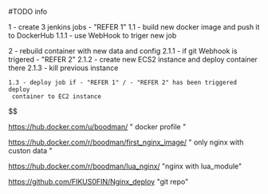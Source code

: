 #TODO info


  1 - create 3 jenkins jobs - "REFER 1"
    1.1 -  build new docker image and push it to DockerHub
      1.1.1 - use WebHook to triger new job

  2 - rebuild container with new data and config
      2.1.1 - if git Webhook is trigered - "REFER 2"
      2.1.2 - create new ECS2 instance and deploy container there
      2.1.3 - kill previous instance    

    1.3 - deploy job if - "REFER 1" / - "REFER 2" has been triggered deploy
     container to EC2 instance

 $$ $$ $$ $$ $$ $$ $$ $$ $$

 https://hub.docker.com/u/boodman/
" docker profile "

 https://hub.docker.com/r/boodman/first_nginx_image/
" only nginx with custon data "

 https://hub.docker.com/r/boodman/lua_nginx/
 "nginx with lua_module"

 https://github.com/FIKUS0FIN/Nginx_deploy
 "git repo"
